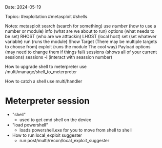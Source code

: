 Date: 2024-05-19

Topics: #exploitation #metasploit #shells


Notes:
metasploit
	search (search for something)
	use *number* (how to use a number or module)
	info (what are we about to run)
	options (what needs to be set)
		RHOST (who are we atttackin)
		LHOST (local host)
	set (set whatever variable)
	run (runs the module)
	Show Target (There may be multiple targets to choose from)
	exploit (runs the module The cool way)
	Payload options (may need to change them if things fail)
	sessions (shows all of your current sessions)
	sessions -i <Session number> (interact with seassion number)

How to upgrade shell to meterpreter
	use /multi/manage/shell_to_meterpreter


How to catch a shell
	use multi/handler


# Meterpreter session
- "shell"
	- used to get cmd shell on the device
- "load powershell"
	- loads powershell.exe for you to move from shell to shell
- How to run local_exploit suggester
	- run post/multi/recon/local_exploit_suggester